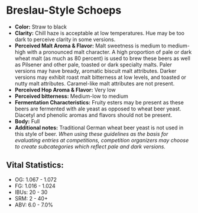 # Breslau-Style Schoeps

- **Color:** Straw to black
- **Clarity:** Chill haze is acceptable at low temperatures. Hue may be too dark to perceive clarity in some versions.
- **Perceived Malt Aroma & Flavor:** Malt sweetness is medium to medium-high with a pronounced malt character. A high proportion of pale or dark wheat malt (as much as 80 percent) is used to brew these beers as well as Pilsener and other pale, toasted or dark specialty malts. Paler versions may have bready, aromatic biscuit malt attributes. Darker versions may exhibit roast malt bitterness at low levels, and toasted or nutty malt attributes. Caramel-like malt attributes are not present.
- **Perceived Hop Aroma & Flavor:** Very low
- **Perceived bitterness:** Medium-low to medium
- **Fermentation Characteristics:** Fruity esters may be present as these beers are fermented with ale yeast as opposed to wheat beer yeast. Diacetyl and phenolic aromas and flavors should not be present.
- **Body:** Full
- **Additional notes:** Traditional German wheat beer yeast is not used in this style of beer. _When using these guidelines as the basis for evaluating entries at competitions, competition organizers may choose to create subcategories which reflect pale and dark versions._

## Vital Statistics:

- OG: 1.067 - 1.072
- FG: 1.016 - 1.024
- IBUs: 20 - 30
- SRM: 2 - 40+
- ABV: 6.0 - 7.0%
